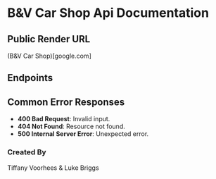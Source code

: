 # B&V Car Shop Api Documentation


## Public Render URL
(B&V Car Shop)[google.com]


## Endpoints



## Common Error Responses
- **400 Bad Request**: Invalid input.
- **404 Not Found**: Resource not found.
- **500 Internal Server Error**: Unexpected error.

### Created By
Tiffany Voorhees & Luke Briggs 
